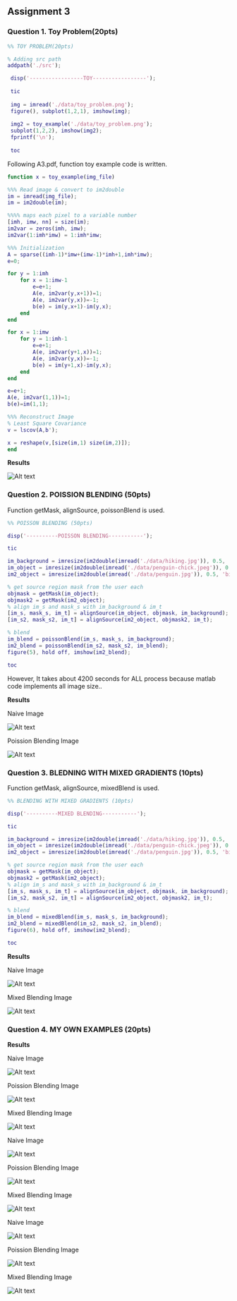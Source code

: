 ## Assignment 3
### Question 1. Toy Problem(20pts)

```matlab
%% TOY PROBLEM(20pts)

% Adding src path 
addpath('./src'); 

 disp('-----------------TOY-----------------');
 
 tic
 
 img = imread('./data/toy_problem.png');
 figure(), subplot(1,2,1), imshow(img);
 
 img2 = toy_example('./data/toy_problem.png');
 subplot(1,2,2), imshow(img2);
 fprintf('\n');
 
 toc
```
Following A3.pdf, function toy example code is written.

```matlab
function x = toy_example(img_file)

%%% Read image & convert to im2double
im = imread(img_file);
im = im2double(im);

%%%% maps each pixel to a variable number
[imh, imw, nn] = size(im);
im2var = zeros(imh, imw);
im2var(1:imh*imw) = 1:imh*imw; 

%%% Initialization
A = sparse((imh-1)*imw+(imw-1)*imh+1,imh*imw);
e=0;

for y = 1:imh
    for x = 1:imw-1
        e=e+1;
        A(e, im2var(y,x+1))=1;
        A(e, im2var(y,x))=-1;
        b(e) = im(y,x+1)-im(y,x);
    end
end

for x = 1:imw
    for y = 1:imh-1
        e=e+1;
        A(e, im2var(y+1,x))=1;
        A(e, im2var(y,x))=-1;
        b(e) = im(y+1,x)-im(y,x);
    end
end

e=e+1;
A(e, im2var(1,1))=1;
b(e)=im(1,1); 

%%% Reconstruct Image
% Least Square Covariance
v = lscov(A,b');

x = reshape(v,[size(im,1) size(im,2)]);
end
```
**Results**

![Alt text](./Figure/toy_example.jpg)
### Question 2. POISSION BLENDING (50pts)

Function getMask, alignSource, poissonBlend is used.

```matlab
%% POISSON BLENDING (50pts)

disp('----------POISSON BLENDING-----------');

tic

im_background = imresize(im2double(imread('./data/hiking.jpg')), 0.5, 'bilinear');
im_object = imresize(im2double(imread('./data/penguin-chick.jpeg')), 0.5, 'bilinear');
im2_object = imresize(im2double(imread('./data/penguin.jpg')), 0.5, 'bilinear');

% get source region mask from the user each
objmask = getMask(im_object);
objmask2 = getMask(im2_object);
% align im_s and mask_s with im_background & im_t
[im_s, mask_s, im_t] = alignSource(im_object, objmask, im_background);
[im_s2, mask_s2, im_t] = alignSource(im2_object, objmask2, im_t);

% blend
im_blend = poissonBlend(im_s, mask_s, im_background);
im2_blend = poissonBlend(im_s2, mask_s2, im_blend);
figure(5), hold off, imshow(im2_blend);

toc
```
However, It takes about 4200 seconds for ALL process because matlab code implements all image size..

**Results**

Naive Image

![Alt text](./Figure/naiveblend.jpg)

Poission Blending Image

![Alt text](./Figure/poissonblend.jpg)

### Question 3. BLEDNING WITH MIXED GRADIENTS (10pts)

Function getMask, alignSource, mixedBlend is used.

```matlab
%% BLENDING WITH MIXED GRADIENTS (10pts)

disp('----------MIXED BLENDING-----------');

tic

im_background = imresize(im2double(imread('./data/hiking.jpg')), 0.5, 'bilinear');
im_object = imresize(im2double(imread('./data/penguin-chick.jpeg')), 0.5, 'bilinear');
im2_object = imresize(im2double(imread('./data/penguin.jpg')), 0.5, 'bilinear');

% get source region mask from the user each
objmask = getMask(im_object);
objmask2 = getMask(im2_object);
% align im_s and mask_s with im_background & im_t
[im_s, mask_s, im_t] = alignSource(im_object, objmask, im_background);
[im_s2, mask_s2, im_t] = alignSource(im2_object, objmask2, im_t);

% blend
im_blend = mixedBlend(im_s, mask_s, im_background);
im2_blend = mixedBlend(im_s2, mask_s2, im_blend);
figure(6), hold off, imshow(im2_blend);

toc
```

**Results**

Naive Image

![Alt text](./Figure/naiveblend2.jpg)

Mixed Blending Image

![Alt text](./Figure/mixedblend.jpg)
### Question 4. MY OWN EXAMPLES (20pts)

**Results**

Naive Image

![Alt text](./Figure/naiveblend_sky.jpg)

Poission Blending Image

![Alt text](./Figure/poissonblend_sky.jpg) 

Mixed Blending Image

![Alt text](./Figure/mixedblend_sky.jpg)

Naive Image

![Alt text](./Figure/naiveblend_iphone.jpg)

Poission Blending Image

![Alt text](./Figure/poissonblend_iphone.jpg) 

Mixed Blending Image

![Alt text](./Figure/mixedblend_iphone.jpg)

Naive Image

![Alt text](./Figure/naiveblend_space.jpg)

Poission Blending Image

![Alt text](./Figure/poissonblend_space.jpg) 

Mixed Blending Image

![Alt text](./Figure/mixedblend_space.jpg)

